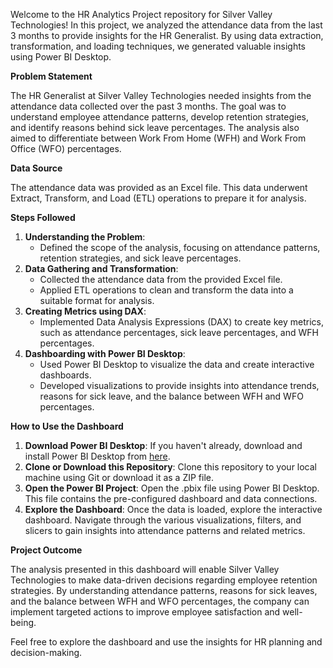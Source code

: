 Welcome to the HR Analytics Project repository for Silver Valley Technologies! In this project, we analyzed the attendance data from the last 3 months to provide insights for the HR Generalist. By using data extraction, transformation, and loading techniques, we generated valuable insights using Power BI Desktop.

**Problem Statement**

The HR Generalist at Silver Valley Technologies needed insights from the attendance data collected over the past 3 months. The goal was to understand employee attendance patterns, develop retention strategies, and identify reasons behind sick leave percentages. The analysis also aimed to differentiate between Work From Home (WFH) and Work From Office (WFO) percentages.

**Data Source**

The attendance data was provided as an Excel file. This data underwent Extract, Transform, and Load (ETL) operations to prepare it for analysis.

**Steps Followed**

1. **Understanding the Problem**:
   - Defined the scope of the analysis, focusing on attendance patterns, retention strategies, and sick leave percentages.
2. **Data Gathering and Transformation**:
   - Collected the attendance data from the provided Excel file.
   - Applied ETL operations to clean and transform the data into a suitable format for analysis.
3. **Creating Metrics using DAX**:
   - Implemented Data Analysis Expressions (DAX) to create key metrics, such as attendance percentages, sick leave percentages, and WFH percentages.
4. **Dashboarding with Power BI Desktop**:
   - Used Power BI Desktop to visualize the data and create interactive dashboards.
   - Developed visualizations to provide insights into attendance trends, reasons for sick leave, and the balance between WFH and WFO percentages.

**How to Use the Dashboard**

1. **Download Power BI Desktop**: If you haven't already, download and install Power BI Desktop from [here](https://www.microsoft.com/en-us/download/details.aspx?id=58494).
2. **Clone or Download this Repository**: Clone this repository to your local machine using Git or download it as a ZIP file.
3. **Open the Power BI Project**: Open the .pbix file using Power BI Desktop. This file contains the pre-configured dashboard and data connections.
4. **Explore the Dashboard**: Once the data is loaded, explore the interactive dashboard. Navigate through the various visualizations, filters, and slicers to gain insights into attendance patterns and related metrics.

**Project Outcome**

The analysis presented in this dashboard will enable Silver Valley Technologies to make data-driven decisions regarding employee retention strategies. By understanding attendance patterns, reasons for sick leaves, and the balance between WFH and WFO percentages, the company can implement targeted actions to improve employee satisfaction and well-being.

Feel free to explore the dashboard and use the insights for HR planning and decision-making.
